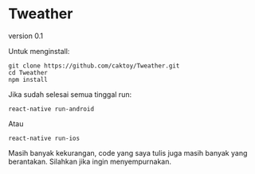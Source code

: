 # Tweather
version 0.1

Untuk menginstall:
```
git clone https://github.com/caktoy/Tweather.git
cd Tweather
npm install
```
Jika sudah selesai semua tinggal run:
```
react-native run-android
```
Atau
```
react-native run-ios
```
Masih banyak kekurangan, code yang saya tulis juga masih banyak yang berantakan. Silahkan jika ingin menyempurnakan.